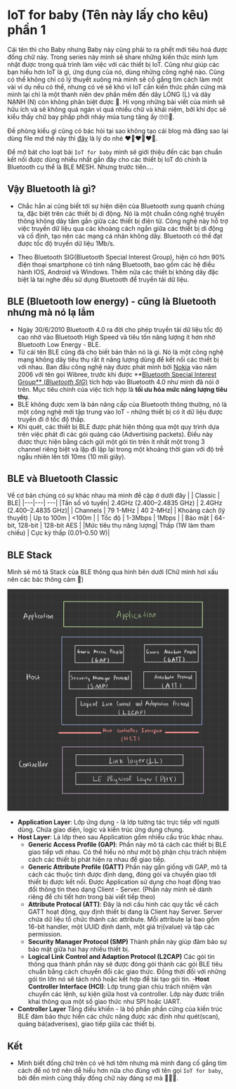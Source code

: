 # IoT for baby (Tên này lấy cho kêu) phần 1

Cái tên thì cho Baby nhưng Baby này cũng phải to ra phết mới tiêu hoá được đống chữ này. Trong series này mình sẽ share những kiến thức mình lụm nhặt được trong quá trình làm việc với các thiết bị IoT. Cũng như giúp các bạn hiểu hơn IoT là gì, ứng dụng của nó, dùng những công nghệ nào. Cũng có thể không chỉ có lý thuyết xuông mà mình sẽ cố gắng tìm cách làm một vài ví dụ nếu có thể, nhưng có vẻ sẽ khó vì IoT cần kiến thức phần cứng mà mình lại chỉ là một thanh niên dev phần mềm đến dây LÓNG (L) và dây NẠNH (N) còn không phân biệt được 🤨. Hi vọng những bài viết của mình sẽ hữu ích và sẽ không quá ngán vì quá nhiều chữ và khái niệm, bởi khi đọc sẽ kiểu thấy chữ bay phấp phới nhảy múa tung tăng ấy 🙄🙄🥹.

Đề phòng kiểu gì cũng có bác hỏi tại sao không tạo cái blog mà đăng sao lại dùng file md thế này thì [đây](../../README.md) là lý do nhé ❤️‍🔥❤️‍🔥❤️‍🔥.

Để mở bát cho loạt bài ``IoT for baby`` mình sẽ giới thiệu đến các bạn chuẩn kết nối được dùng nhiều nhất gần đây cho các thiết bị IoT đó chính là Bluetooth cụ thể là BLE MESH. Nhưng trước tiên....

## Vậy Bluetooth là gì?

- Chắc hẳn ai cũng biết tới sự hiện diện của Bluetooth xung quanh chúng ta, đặc biệt trên các thiết bị di động. Nó là một chuẩn công nghệ truyền thông không dây tầm gần giữa các thiết bị điện tử. Công nghệ này hỗ trợ việc truyền dữ liệu qua các khoảng cách ngắn giữa các thiết bị di động và cố định, tạo nên các mạng cá nhân không dây. Bluetooth có thể đạt được tốc độ truyền dữ liệu 1Mb/s.

- Theo Bluetooth SIG(Bluetooth Special Interest Group), hiện có hơn 90% điện thoại smartphone có tính năng Bluetooth, bao gồm các hệ điều hành IOS, Android và Windows. Thêm nữa các thiết bị không dây đặc biệt là tai nghe đều sử dụng Bluetooth để truyền tải dữ liệu.
## BLE (Bluetooth low energy) - cũng là Bluetooth nhưng mà nó lạ lắm
- Ngày 30/6/2010 Bluetooth 4.0 ra đời cho phép truyền tải dữ liệu tốc độ cao nhờ vào Bluetooth High Speed và tiêu tốn năng lượng ít hơn nhờ Bluetooth Low Energy - BLE.
- Từ cái tên BLE cũng đã cho biết bản thân nó là gì. Nó là một công nghệ mạng không dây tiêu thụ rất ít năng lượng dùng để kết nối các thiết bị với nhau. Ban đầu công nghệ này được phát minh bởi [Nokia](https://vi.wikipedia.org/wiki/Nokia) vào năm 2006 với tên gọi Wibree, trước khi được **[Bluetooth Special Interest Group** (*Bluetooth SIG*)](http://en.wikipedia.org/wiki/Bluetooth_Special_Interest_Group) tích hợp vào Bluetooth 4.0 như mình đã nói ở trên. Mục tiêu chính của việc tích hợp là **tối ưu hóa mức năng lượng tiêu thụ**.
- BLE không được xem là bản nâng cấp của Bluetooth thông thường, nó là một công nghệ mới tập trung vào IoT - những thiết bị có ít dữ liệu được truyền đi ở tốc độ thấp.
- Khi quét, các thiết bị BLE được phát hiện thông qua một quy trình dựa trên việc phát đi các gói quảng cáo (Advertising packets). Điều này được thực hiện bằng cách gửi một gói tin trên ít nhất một trong 3 channel riêng biệt và lặp đi lặp lại trong một khoảng thời gian với độ trễ ngẫu nhiên lên tới 10ms (10 mili giây).
## BLE và Bluetooth Classic
 Về cơ bản chúng có sự khác nhau mà mình đề cập ở dưới đây
| | Classic | BLE|
|---|---| ---|
|Tần số vô tuyến| 2.4GHz (2.400–2.4835 GHz) | 2.4GHz (2.400–2.4835 GHz)|
| Channels | 79 1-MHz | 40 2-MHz|
| Khoảng cách (lý thuyết) |  Up to 100m | <100m |
| Tốc độ | 1-3Mbps | 1Mbps |
| Bảo mật | 64-bit, 128-bit | 128-bit AES |
|Mức tiêu thụ năng lượng| Thấp (1W làm tham chiếu) | Cực kỳ thấp (0.01–0.50 W)|


## BLE Stack

Mình sẽ mô tả Stack của BLE thông qua hình bên dưới (Chữ mình hơi xấu nên các bác thông cảm 🥲)

![Ble Stack](../Bluetooth/img/ble_stack.png)

- **Application Layer**: Lớp ứng dụng - là lớp tường tác trực tiếp với người dùng. Chứa giao diện, logic và kiến trúc ứng dụng chung.
- **Host Layer**: Là lớp theo sau Application gồm nhiều cấu trúc khác nhau.
    - **Generic Access Profile (GAP)**: Phần này mô tả cách các thiết bị BLE giao tiếp với nhau. Có thể hiểu nó như một bộ phận chịu trách nhiệm
    cách các thiết bị phát hiện ra nhau để giao tiếp.
    - **Generic Attribute Profile (GATT)** Phần này gần giống với GAP, mô tả cách các thuộc tính được định dạng, đóng gói và chuyển giao tới thiết bị được kết nối. Được Application sử dụng cho hoạt động trao đổi thông tin theo dạng Client - Server. (Phần này mình sẽ dành riêng để chi tiết hơn trong bài viết tiếp theo)
    - **Attribute Protocal (ATT)**: Đây là nơi cấu hình các quy tắc về cách GATT hoạt động, quy định thiết bị đang là Client hay Server. Server chứa dữ liệu tổ chức thành các attribute. Mỗi attribute lại bao gồm 16-bit handler, một UUID định danh, một giá trị(value) và tập các permission.
    - **Security Manager Protocol (SMP)** Thành phần này giúp đảm bảo sự bảo mật giữa hai hay nhiều thiết bị. 
    - **Logical Link Control and Adaption Protocol (L2CAP)** Các gói tin thông qua thành phần này sẽ được đóng gói thành các gói BLE tiêu chuẩn bằng cách chuyển đổi các giao thức. Đồng thời đối với những gói tin lớn nó sẽ tách nhỏ hoặc kết hợp để tái tạo gói tin.
-**Host Controller Interface (HCI)**: Lớp trung gian chịu trách nhiệm vận chuyển các lệnh, sự kiện giữa host và controller. Lớp này đươc triển khai thông qua một số giao thức như SPI hoặc UART. 
- **Controller Layer** Tầng điều khiển - là bộ phần phần cứng của kiến trúc BLE đảm bảo thực hiển các chức năng được xác định như quét(scan), quảng bá(adverises), giao tiếp giữa các thiết bị. 



## Kết
- Mình biết đống chữ trên có vẻ hơi tởm nhưng mà mình đang cố gắng tìm cách để nó trở nên dễ hiểu hơn nữa cho đúng với tên gọi ```IoT for baby```, bởi đến mình cũng thấy đống chữ này đáng sợ mà 🌚🌚🌚.